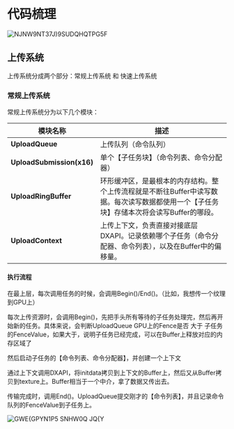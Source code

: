 # 代码梳理
![NJNW9NT37J)9SUDQHQTPG5F](https://github.com/user-attachments/assets/84414f94-dfc0-425c-b465-20ff8695bd9b)


## 上传系统

上传系统分成两个部分：常规上传系统 和 快速上传系统

### 常规上传系统

常规上传系统分为以下几个模块：

| 模块名称                | 描述                                           |
| ----------------------- | ---------------------------------------------- |
| **UploadQueue**         | 上传队列（命令队列）                           |
| **UploadSubmission(x16)** | 单个【子任务块】（命令列表、命令分配器）         |
| **UploadRingBuffer**    | 环形缓冲区，是最根本的内存结构。整个上传流程就是不断往Buffer中读写数据。每次读写数据都使用一个【子任务块】存储本次将会读写Buffer的哪段。 |
| **UploadContext**       | 上传上下文，负责直接对接底层DXAPI。记录依赖哪个子任务（命令分配器、命令列表），以及在Buffer中的偏移量。 |


#### 执行流程

在最上层，每次调用任务的时候，会调用Begin()/End()。（比如，我想传一个纹理到GPU上）

每次上传资源时，会调用Begin()，先把手头所有等待的子任务处理完，然后再开始新的任务。具体来说，会判断UploadQueue GPU上的Fence是否 大于 子任务的FenceValue，如果大于，说明子任务已经完成，可以在Buffer上释放对应的内存区域了

然后启动子任务的【命令列表、命令分配器】，并创建一个上下文

通过上下文调用DXAPI，将initdata拷贝到上下文的Buffer上，然后又从Buffer拷贝到texture上。Buffer相当于一个中介，拿了数据又传出去。

传输完成时，调用End()。UploadQueue提交刚才的【命令列表】，并且记录命令队列的FenceValue到子任务上。

![GWE{GPYN1P5 SNHW0Q JQ{Y](https://github.com/user-attachments/assets/76a9e5af-ca5c-4acf-aa6a-0b6cdd993410)
